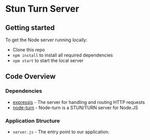 # Stun Turn Server

## Getting started

To get the Node server running locally:

- Clone this repo
- `npm install` to install all required dependencies
- `npm start` to start the local server

## Code Overview

### Dependencies

- [expressjs](https://github.com/expressjs/express) - The server for handling and routing HTTP requests
- [node-turn](https://github.com/Atlantis-Software/node-turn) - Node-turn is a STUN/TURN server for Node.JS

### Application Structure

- `server.js` - The entry point to our application.

